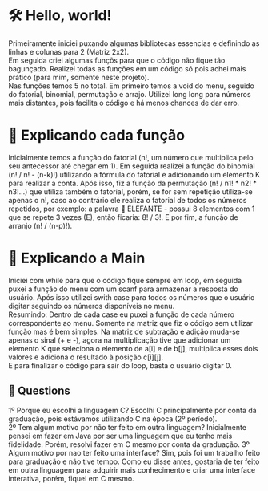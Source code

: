 <h1>🛠️ Hello, world!</h1>
<p>Primeiramente iniciei puxando algumas bibliotecas essencias e definindo as linhas e colunas para 2 (Matriz 2x2). <br>
Em seguida criei algumas funçõs para que o código não fique tão bagunçado. Realizei todas as funções em um código só pois achei mais prático (para mim, somente neste projeto). <br>
Nas funções temos 5 no total. Em primeiro temos a void do menu, seguido do fatorial, binomial, permutação e arrajo. Utilizei long long para números mais distantes, pois facilita o código e há menos chances de dar erro.
</p>

<h1>📍 Explicando cada função</h1>
<p>
  Inicialmente temos a função do fatorial (n!, um número que multiplica pelo seu antecessor até chegar em 1). Em seguida realizei a função do binomial (n! / n! - (n-k)!) utilizando a fórmula do fatorial e adicionando um elemento K para realizar a conta. Após isso, fiz a função da permutação (n! / n1! * n2! * n3!...) que utiliza também o fatorial, porém, se for sem repetição utiliza-se apenas o n!, caso ao contrário ele realiza o fatorial de todos os números repetidos, por exemplo: a palavra 🐘 ELEFANTE - possui 8 elementos com 1 que se repete 3 vezes (E), então ficaria: 8! / 3!. E por fim, a função de arranjo (n! / (n-p)!).
</p>

<h1>📌 Explicando a Main</h1>
<p>
  Iniciei com while para que o código fique sempre em loop, em seguida puxei a função do menu com um scanf para armazenar a resposta do usuário. Após isso utilizei swith case para todos os números que o usuário digitar seguindo os números disponíveis no menu. <br>
Resumindo: Dentro de cada case eu puxei a função de cada número correspondente ao menu. Somente na matriz que fiz o código sem utilizar função mas é bem simples. Na matriz de subtração e adição muda-se apenas o sinal (+ e -), agora na multiplicação tive que adicionar um elemento K que seleciona o elemento de a[i] e de b[j], multiplica esses dois valores e adiciona o resultado à posição c[i][j]. <br>
E para finalizar o código para sair do loop, basta o usuário digitar 0.
</p>


<h2>📂 Questions</h2>
<p>1º Porque eu escolhi a linguagem C? Escolhi C principalmente por conta da graduação, pois estávamos utilizando C na época (2º período).<br>
2º Tem algum motivo por não ter feito em outra linguagem? Inicialmente pensei em fazer em Java por ser uma linguagem que eu tenho mais fidelidade. Porém, resolvi fazer em C mesmo por conta da graduação.
3º Algum motivo por nao ter feito uma interface? Sim, pois foi um trabalho feito para graduação e não tive tempo. Como eu disse antes, gostaria de ter feito em outra linguagem para adquirir mais conhecimento e criar uma interface interativa, porém, fiquei em C mesmo.
</p>
